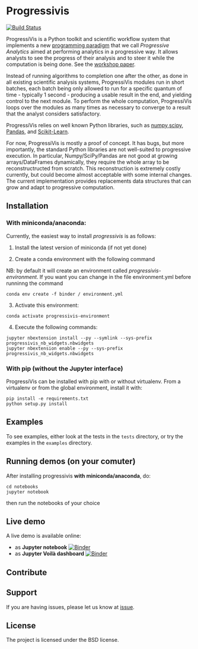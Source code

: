 # Progressivis

[![Build Status](https://travis-ci.org/jdfekete/progressivis.svg?branch=master&label=Travis%20CI)](https://travis-ci.org/jdfekete/progressivis)

ProgressiVis is a Python toolkit and scientific workflow system that
implements a new [programming
paradigm](https://en.wikipedia.org/wiki/Programming_paradigm) that we
call _Progressive Analytics_ aimed at performing analytics in a
progressive way.  It allows analysts to see the progress of their
analysis and to steer it while the computation is being done. See the
[workshop paper](https://hal.inria.fr/hal-01202901).

Instead of running algorithms to completion one after the other, as
done in all existing scientific analysis systems, ProgressiVis modules
run in short batches, each batch being only allowed to run for a
specific quantum of time - typically 1 second - producing a usable
result in the end, and yielding control to the next module.  To
perform the whole computation, ProgressiVis loops over the modules as many
times as necessary to converge to a result that the analyst considers
satisfactory.

ProgressiVis relies on well known Python libraries, such as
[numpy](http://www.numpy.org/),[scipy](http://www.scipy.org/),
[Pandas](http://pandas.pydata.org/),
and
[Scikit-Learn](http://scikit-learn.org/).

For now, ProgressiVis is mostly a proof of concept. It has bugs, but
more importantly, the standard Python libraries are not well-suited to
progressive execution. In particular, Numpy/SciPy/Pandas are not good
at growing arrays/DataFrames dynamically, they require the whole array
to be reconstructructed from scratch. This reconstruction is extremely
costly currently, but could become almost acceptable with some
internal changes.  The current implementation provides replacements data
structures that can grow and adapt to progressive computation.


## Installation

### With miniconda/anaconda:

Currently, the easiest way to install *progressivis* is as follows:

1. Install the latest version of miniconda (if not yet done)

2. Create a conda environment with the following command

NB: by default it will create an environment called *progressivis-environment*. If you want you can change in the file  environment.yml before runninng the command

```
conda env create -f binder / environment.yml
```
3. Activate this environment:

```
conda activate progressivis-environment
```
4. Execute the following commands:
```
jupyter nbextension install --py --symlink --sys-prefix progressivis_nb_widgets.nbwidgets
jupyter nbextension enable --py --sys-prefix progressivis_nb_widgets.nbwidgets
```

### With pip (without the Jupyter interface)

ProgressiVis can be installed with pip with or without virtualenv.
From a virtualenv or from the global environment, install it with:
```
pip install -e requirements.txt
python setup.py install
```


## Examples

To see examples, either look at the tests in the `tests` directory, or
try the examples in the `examples` directory.

## Running demos (on your comuter)

After installing progressivis **with miniconda/anaconda**, do:
```
cd notebooks
jupyter notebook
```
then run the notebooks of your choice



## Live demo

A live demo is available online:
* as **Jupyter notebook** [![Binder](https://mybinder.org/badge_logo.svg)](https://mybinder.org/v2/gh/jdfekete/progressivis.git/master?filepath=notebooks%2FPsBoardDemo4Binder.ipynb)
* as **Jupyter Voilà dashboard** [![Binder](https://mybinder.org/badge_logo.svg)](https://mybinder.org/v2/gh/jdfekete/progressivis.git/master?filepath=%2F..%2Fvoila%2Frender%2Fnotebooks%2FPsBoardDemo4Binder.ipynb)



## Contribute

## Support

If you are having issues, please let us know at [issue](https://github.com/jdfekete/progressivis/issues).


## License

The project is licensed under the BSD license.

